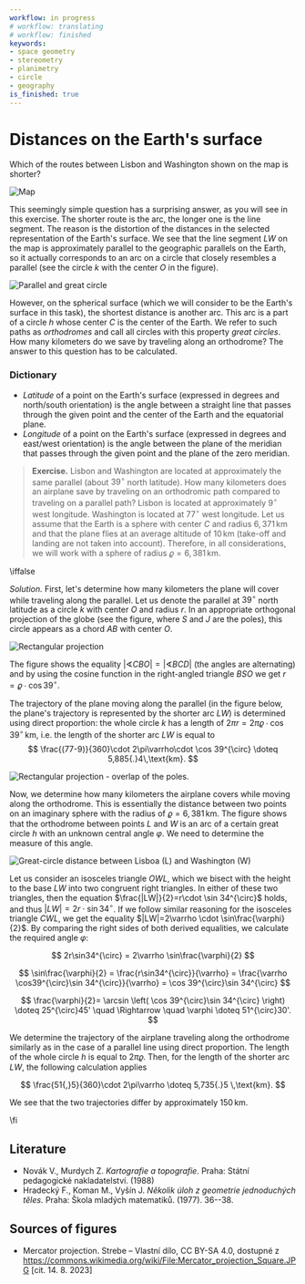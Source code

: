 ```yaml
---
workflow: in progress
# workflow: translating
# workflow: finished
keywords:
- space geometry
- stereometry
- planimetry
- circle
- geography
is_finished: true
---
```

# Distances on the Earth's surface

Which of the routes between Lisbon and Washington shown on the map is shorter? 

![Map](08_mapa.jpg)

This seemingly simple question has a surprising answer, as you will see in this exercise. 
The shorter route is the arc, the longer one is the line segment. 
The reason is the distortion of the distances in the selected representation of the Earth's surface. 
We see that the line segment $LW$ on the map is approximately parallel to the geographic parallels on the Earth, 
so it actually corresponds to an arc on a circle that closely resembles a parallel 
(see the circle $k$ with the center $O$ in the figure). 

![Parallel and great circle](math4you_00008_01.jpg)

However, on the spherical surface (which we will consider to be the Earth's surface in this task), 
the shortest distance is another arc. This arc is a part of a circle $h$ whose center $C$ is the center of the Earth. 
We refer to such paths as *orthodromes* and call all circles with this property *great circles*. 
How many kilometers do we save by traveling along an orthodrome? 
The answer to this question has to be calculated.

### Dictionary 
* *Latitude* of a point on the Earth's surface (expressed in degrees and north/south orientation) is the angle between a straight line that passes through the given point and the center of the Earth and the equatorial plane.
* *Longitude* of a point on the Earth's surface (expressed in degrees and east/west orientation) is the angle between the plane of the meridian that passes through the given point and the plane of the zero meridian.

> **Exercise.** Lisbon and Washington are located
> at approximately the same parallel (about $39^{\circ}$ north latitude).
> How many kilometers does an airplane save by traveling on
> an orthodromic path compared to traveling on a parallel path?
> Lisbon is located at approximately $9^{\circ}$ west longitude.
> Washington is located at $77^{\circ}$ west longitude.
> Let us assume that the Earth is a sphere with center $C$ and radius
> $6,371\,\text{km}$ and that the plane flies at an average altitude of
> $10\,\text{km}$ (take-off and landing are not taken into account).
> Therefore, in all considerations, we will work with a sphere of radius
> $\varrho=6,381\,\text{km}$.

\iffalse

*Solution.* First, let's determine how many kilometers the plane 
will cover while traveling along the parallel. 
Let us denote the parallel at $39^{\circ}$ north latitude as a circle $k$ with center $O$ and radius $r$. 
In an appropriate orthogonal projection of the globe (see the figure, where $S$ and $J$ are the poles), 
this circle appears as a chord $AB$ with center $O$.

![Rectangular projection](math4you_00008_02.jpg)

The figure shows the equality 
$\lvert\sphericalangle CBO\rvert = \lvert\sphericalangle BCD\rvert$ 
(the angles are alternating) and by using the cosine function 
in the right-angled triangle $BSO$ we get $r=\varrho\cdot \cos 39^{\circ}$.

The trajectory of the plane moving along the parallel (in the figure below, 
the plane's trajectory is represented by the shorter arc $LW$)
is determined using direct proportion: the whole circle $k$ has a length of 
$2\pi r =2\pi\varrho\cdot\cos 39^{\circ} \,\text{km}$,
i.e. the length of the shorter arc $LW$ is equal to
$$
\frac{(77-9)}{360}\cdot 2\pi\varrho\cdot \cos 39^{\circ} \doteq 5,885{.}4\,\text{km}.
$$

![Rectangular projection - overlap of the poles.](math4you_00008_03.jpg)

Now, we determine how many kilometers the airplane covers while moving along the orthodrome.
This is essentially the distance between two points on an imaginary sphere with the radius of $\varrho=6,381\,\text{km}$.
The figure shows that the orthodrome between points $L$ and $W$ is an arc of a certain great circle $h$ with an
unknown central angle $\varphi$. We need to determine the measure of this angle.

![Great-circle distance between Lisboa (L) and Washington (W)](math4you_00008_04.jpg)

Let us consider an isosceles triangle $OWL$, 
which we bisect with the height to the base $LW$ into two congruent right triangles. 
In either of these two triangles, then the equation $\frac{|LW|}{2}=r\cdot \sin 34^{\circ}$ holds, 
and thus $|LW|=2r\cdot\sin 34^{\circ}$. 
If we follow similar reasoning for the isosceles triangle $CWL$, 
we get the equality $|LW|=2\varrho \cdot \sin\frac{\varphi}{2}$. 
By comparing the right sides of both derived equalities,
we calculate the required angle $\varphi$:

$$
2r\sin34^{\circ} = 2\varrho \sin\frac{\varphi}{2}
$$

$$
\sin\frac{\varphi}{2} = \frac{r\sin34^{\circ}}{\varrho}
= \frac{\varrho \cos39^{\circ}\sin 34^{\circ}}{\varrho} = \cos 39^{\circ}\sin 34^{\circ}
$$

$$
\frac{\varphi}{2}= \arcsin \left( \cos 39^{\circ}\sin 34^{\circ} \right) \doteq 25^{\circ}45' \quad \Rightarrow \quad \varphi \doteq 51^{\circ}30'.
$$

We determine the trajectory of the airplane traveling along the orthodrome similarly 
as in the case of a parallel line using direct proportion.
The length of the whole circle $h$ is equal to $2\pi\varrho$.
Then, for the length of the shorter arc $LW$, the following calculation applies

$$
\frac{51{,}5}{360}\cdot 2\pi\varrho \doteq 5,735{.}5 \,\text{km}.
$$

We see that the two trajectories differ by approximately $150 \,\text{km}$.

\fi

## Literature
* Novák V., Murdych Z. *Kartografie a topografie.* Praha: Státní pedagogické nakladatelství. (1988)
* Hradecký F., Koman M., Vyšín J. *Několik úloh z geometrie jednoduchých těles.* Praha: Škola mladých matematiků. (1977). 36--38.

## Sources of figures
* Mercator projection. Strebe – Vlastní dílo, CC BY-SA 4.0, dostupné z <https://commons.wikimedia.org/wiki/File:Mercator_projection_Square.JPG> [cit. 14. 8. 2023]
